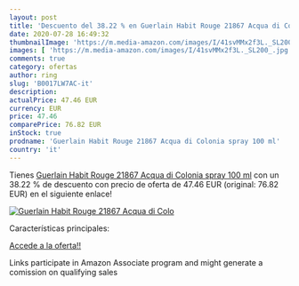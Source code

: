 ```yaml
---
layout: post
title: 'Descuento del 38.22 % en Guerlain Habit Rouge 21867 Acqua di Colo'
date: 2020-07-28 16:49:32
thumbnailImage: 'https://m.media-amazon.com/images/I/41svMMx2f3L._SL200_.jpg'
images: [ 'https://m.media-amazon.com/images/I/41svMMx2f3L._SL200_.jpg' ]
comments: true
category: ofertas
author: ring
slug: 'B0017LW7AC-it'
description:
actualPrice: 47.46 EUR
currency: EUR
price: 47.46
comparePrice: 76.82 EUR
inStock: true
prodname: 'Guerlain Habit Rouge 21867 Acqua di Colonia spray 100 ml'
country: 'it'
---
```


Tienes [Guerlain Habit Rouge 21867 Acqua di Colonia spray 100 ml](https://www.amazon.it/dp/B0017LW7AC/?tag=tolees00-21) con un 38.22 % de descuento con precio de oferta de 47.46 EUR (original: 76.82 EUR) en el siguiente enlace!

[![Guerlain Habit Rouge 21867 Acqua di Colo](https://m.media-amazon.com/images/I/41svMMx2f3L._SL200_.jpg)](https://www.amazon.it/dp/B0017LW7AC/?tag=tolees00-21)

Características principales:


[Accede a la oferta!!](https://www.amazon.it/dp/B0017LW7AC/?tag=tolees00-21)

Links participate in Amazon Associate program and might generate a comission on qualifying sales


